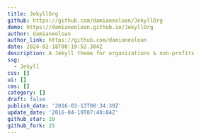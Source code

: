 ```yaml
---
title: JekyllOrg
github: https://github.com/damianeoloan/JekyllOrg
demo: https://damianeoloan.github.io/JekyllOrg
author: damianeoloan
author_link: https://github.com/damianeoloan
date: 2024-02-18T08:19:52.304Z
description: A Jekyll theme for organizations & non-profits
ssg:
  - Jekyll
css: []
ui: []
cms: []
category: []
draft: false
publish_date: '2016-03-13T08:34:39Z'
update_date: '2016-04-19T07:40:04Z'
github_star: 10
github_fork: 25
---
```

